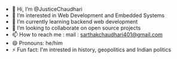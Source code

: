 - 👋 Hi, I’m @JusticeChaudhari
- 👀 I’m interested in Web Development and Embedded Systems
- 🌱 I’m currently learning backend web development
- 💞️ I’m looking to collaborate on open source projects
- 📫 How to reach me : mail : sarthakchaudhari401@gmail.com
- 😄 Pronouns: he/him
- ⚡ Fun fact: I'm intrested in history, geopolitics and Indian politics 

<!---
JusticeChaudhari/JusticeChaudhari is a ✨ special ✨ repository because its `README.md` (this file) appears on your GitHub profile.
You can click the Preview link to take a look at your changes.
--->
